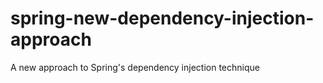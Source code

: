 # spring-new-dependency-injection-approach
A new approach to Spring's dependency injection technique
